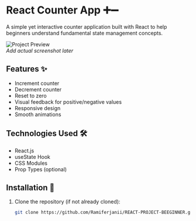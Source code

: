 # React Counter App ➕➖

A simple yet interactive counter application built with React to help beginners understand fundamental state management concepts.

![Project Preview](https://via.placeholder.com/800x400.png?text=Counter+App+Preview)  
*Add actual screenshot later*

## Features ✨
- Increment counter
- Decrement counter
- Reset to zero
- Visual feedback for positive/negative values
- Responsive design
- Smooth animations

## Technologies Used 🛠️
- React.js
- useState Hook
- CSS Modules
- Prop Types (optional)

## Installation 🚀
1. Clone the repository (if not already cloned):
   ```bash
   git clone https://github.com/Ramiferjanii/REACT-PROJECT-BEEGINNER.git
